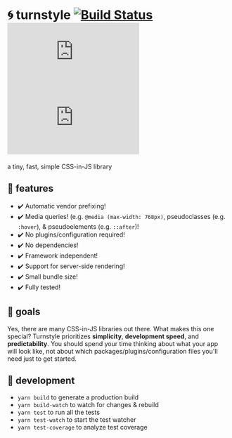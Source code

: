 # :cyclone: turnstyle [![Build Status](https://travis-ci.org/reid47/turnstyle.svg?branch=master)](https://travis-ci.org/reid47/turnstyle) [![Bundle Size](http://img.badgesize.io/reid47/turnstyle/master/dist/turnstyle.js)](https://github.com/reid47/turnstyle/blob/master/dist/turnstyle.js) [![Gzipped Size](http://img.badgesize.io/reid47/turnstyle/master/dist/turnstyle.js?compression=gzip)](https://github.com/reid47/turnstyle/blob/master/dist/turnstyle.js)

a tiny, fast, simple CSS-in-JS library

## :star2: features

- :heavy_check_mark: Automatic vendor prefixing!
- :heavy_check_mark: Media queries! (e.g. `@media (max-width: 768px)`, pseudoclasses (e.g. `:hover`), & pseudoelements (e.g. `::after`)!
- :heavy_check_mark: No plugins/configuration required!
- :heavy_check_mark: No dependencies!
- :heavy_check_mark: Framework independent!
- :heavy_check_mark: Support for server-side rendering!
- :heavy_check_mark: Small bundle size!
- :heavy_check_mark: Fully tested!

## :palm_tree: goals

Yes, there are many CSS-in-JS libraries out there. What makes this one special? Turnstyle prioritizes **simplicity**, **development speed**, and **predictability**. You should spend your time thinking about what your app will look like, not about which packages/plugins/configuration files you'll need just to get started.

## :wrench: development

- `yarn build` to generate a production build
- `yarn build-watch` to watch for changes & rebuild
- `yarn test` to run all the tests
- `yarn test-watch` to start the test watcher
- `yarn test-coverage` to analyze test coverage
